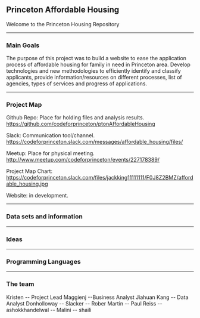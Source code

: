 

## Princeton Affordable Housing

Welcome to the Princeton Housing Repository

********************************************

### Main Goals

The purpose of this project was to build a website to ease the application process of affordable housing for family in need in Princeton area. Develop technologies and new methodologies to efficiently identify and classify applicants, provide information/resources on different processes, list of agencies, types of services and progress of applications.

***********************************************
### Project Map

Github Repo: Place for holding files and analysis results.
https://github.com/codeforprinceton/ptonAffordableHousing

Slack: Communication tool/channel. 
https://codeforprinceton.slack.com/messages/affordable_housing/files/

Meetup: Place for physical meeting.
http://www.meetup.com/codeforprinceton/events/227178389/

Project Map Chart: 
https://codeforprinceton.slack.com/files/jackking11111111/F0J8Z2BMZ/affordable_housing.jpg

Website:  in development.


***********************************************

### Data sets and information

***********************************************

### Ideas

***********************************************

### Programming Languages

***********************************************

### The team
Kristen -- Project Lead
Maggienj --Business Analyst
Jiahuan Kang -- Data Analyst
Donholloway -- 
Slacker --
Rober Martin --
Paul Reiss --
ashokkhandelwal --
Malini --
shaili



